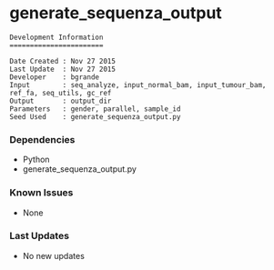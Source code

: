 # generate_sequenza_output

```
Development Information
=======================

Date Created : Nov 27 2015
Last Update  : Nov 27 2015
Developer    : bgrande
Input        : seq_analyze, input_normal_bam, input_tumour_bam, ref_fa, seq_utils, gc_ref
Output       : output_dir
Parameters   : gender, parallel, sample_id
Seed Used    : generate_sequenza_output.py
```

### Dependencies

- Python
- generate_sequenza_output.py

### Known Issues

- None

### Last Updates

- No new updates

